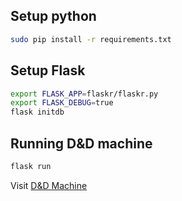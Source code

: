 ## Setup python

```bash
sudo pip install -r requirements.txt
```

## Setup Flask

```bash
export FLASK_APP=flaskr/flaskr.py
export FLASK_DEBUG=true
flask initdb
```

## Running D&D machine

```bash
flask run
```

Visit [D&D Machine](http://localhost:5000)
